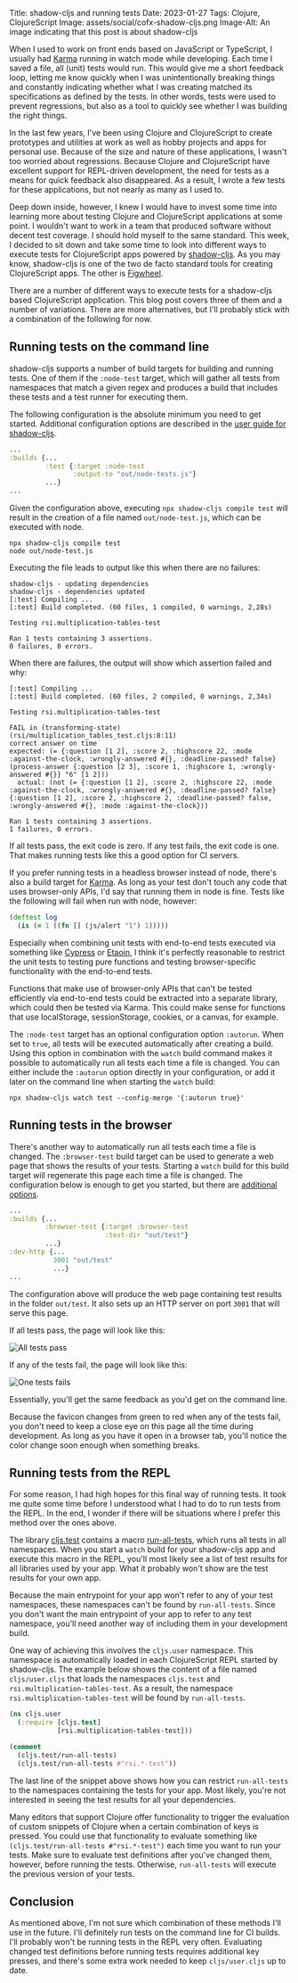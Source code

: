 Title: shadow-cljs and running tests
Date: 2023-01-27
Tags: Clojure, ClojureScript
Image: assets/social/cofx-shadow-cljs.png
Image-Alt: An image indicating that this post is about shadow-cljs

When I used to work on front ends based on JavaScript or TypeScript, I usually had [Karma](https://karma-runner.github.io/latest/index.html) running in watch mode while developing.
Each time I saved a file, all (unit) tests would run.
This would give me a short feedback loop, letting me know quickly when I was unintentionally breaking things and constantly indicating whether what I was creating matched its specifications as defined by the tests.
In other words, tests were used to prevent regressions, but also as a tool to quickly see whether I was building the right things.

In the last few years, I've been using Clojure and ClojureScript to create prototypes and utilities at work as well as hobby projects and apps for personal use.
Because of the size and nature of these applications, I wasn't too worried about regressions.
Because Clojure and ClojureScript have excellent support for REPL-driven development, the need for tests as a means for quick feedback also disappeared.
As a result, I wrote a few tests for these applications, but not nearly as many as I used to.

Deep down inside, however, I knew I would have to invest some time into learning more about testing Clojure and ClojureScript applications at some point.
I wouldn't want to work in a team that produced software without decent test coverage.
I should hold myself to the same standard.
This week, I decided to sit down and take some time to look into different ways to execute tests for ClojureScript apps powered by [shadow-cljs](https://github.com/thheller/shadow-cljs).
As you may know, shadow-cljs is one of the two de facto standard tools for creating ClojureScript apps.
The other is [Figwheel](https://figwheel.org/).

<!-- end-of-preview -->

There are a number of different ways to execute tests for a shadow-cljs based ClojureScript application.
This blog post covers three of them and a number of variations.
There are more alternatives, but I'll probably stick with a combination of the following for now.

## Running tests on the command line

shadow-cljs supports a number of build targets for building and running tests.
One of them if the `:node-test` target, which will gather all tests from namespaces that match a given regex and produces a build that includes these tests and a test runner for executing them.

The following configuration is the absolute minimum you need to get started.
Additional configuration options are described in the [user guide for shadow-cljs](https://shadow-cljs.github.io/docs/UsersGuide.html#target-node-test).

```clojure
...
:builds {...
         :test {:target :node-test
                :output-to "out/node-tests.js"}
         ...}
...
```

Given the configuration above, executing `npx shadow-cljs compile test` will result in the creation of a file named `out/node-test.js`, which can be executed with node.

```shell-session
npx shadow-cljs compile test
node out/node-test.js
```

Executing the file leads to output like this when there are no failures:

```shell-session
shadow-cljs - updating dependencies
shadow-cljs - dependencies updated
[:test] Compiling ...
[:test] Build completed. (60 files, 1 compiled, 0 warnings, 2,28s)

Testing rsi.multiplication-tables-test

Ran 1 tests containing 3 assertions.
0 failures, 0 errors.
```

When there are failures, the output will show which assertion failed and why:

```shell-session
[:test] Compiling ...
[:test] Build completed. (60 files, 2 compiled, 0 warnings, 2,34s)

Testing rsi.multiplication-tables-test

FAIL in (transforming-state) (rsi/multiplication_tables_test.cljs:8:11)
correct answer on time
expected: (= {:question [1 2], :score 2, :highscore 22, :mode :against-the-clock, :wrongly-answered #{}, :deadline-passed? false} (process-answer {:question [2 3], :score 1, :highscore 1, :wrongly-answered #{}} "6" [1 2]))
  actual: (not (= {:question [1 2], :score 2, :highscore 22, :mode :against-the-clock, :wrongly-answered #{}, :deadline-passed? false} {:question [1 2], :score 2, :highscore 2, :deadline-passed? false, :wrongly-answered #{}, :mode :against-the-clock}))

Ran 1 tests containing 3 assertions.
1 failures, 0 errors.
```

If all tests pass, the exit code is zero.
If any test fails, the exit code is one.
That makes running tests like this a good option for CI servers.

If you prefer running tests in a headless browser instead of node, there's also a build target for [Karma](https://shadow-cljs.github.io/docs/UsersGuide.html#target-karma).
As long as your test don't touch any code that uses browser-only APIs, I'd say that running them in node is fine.
Tests like the following will fail when run with node, however:

```clojure
(deftest log
  (is (= 1 ((fn [] (js/alert "1") 1)))))
```

Especially when combining unit tests with end-to-end tests executed via something like [Cypress](https://www.cypress.io/) or [Etaoin](https://github.com/clj-commons/etaoin),
I think it's perfectly reasonable to restrict the unit tests to testing pure functions and testing browser-specific functionality with the end-to-end tests.

Functions that make use of browser-only APIs that can't be tested efficiently via end-to-end tests could be extracted into a separate library, which could then be tested via Karma.
This could make sense for functions that use localStorage, sessionStorage, cookies, or a canvas, for example.

The `:node-test` target has an optional configuration option `:autorun`.
When set to `true`, all tests will be executed automatically after creating a build.
Using this option in combination with the `watch` build command makes it possible to automatically run all tests each time a file is changed.
You can either include the `:autorun` option directly in your configuration, or add it later on the command line when starting the `watch` build:

```shell-session
npx shadow-cljs watch test --config-merge '{:autorun true}'
```

## Running tests in the browser

There's another way to automatically run all tests each time a file is changed.
The `:browser-test` build target can be used to generate a web page that shows the results of your tests.
Starting a `watch` build for this build target will regenerate this page each time a file is changed.
The configuration below is enough to get you started, but there are [additional options](https://shadow-cljs.github.io/docs/UsersGuide.html#target-browser-test).

```clojure
...
:builds {...
         :browser-test {:target :browser-test
                        :test-dir "out/test"}
         ...}
:dev-http {...
           3001 "out/test"
           ...}
...
```

The configuration above will produce the web page containing test results in the folder `out/test`.
It also sets up an HTTP server on port `3001` that will serve this page.

If all tests pass, the page will look like this:

![All tests pass](assets/shadow-cljs-tests/success.png)

If any of the tests fail, the page will look like this:

![One tests fails](assets/shadow-cljs-tests/failure.png)

Essentially, you'll get the same feedback as you'd get on the command line.

Because the favicon changes from green to red when any of the tests fail,
you don't need to keep a close eye on this page all the time during development.
As long as you have it open in a browser tab, you'll notice the color change soon enough when something breaks.

## Running tests from the REPL

For some reason, I had high hopes for this final way of running tests.
It took me quite some time before I understood what I had to do to run tests from the REPL.
In the end, I wonder if there will be situations where I prefer this method over the ones above.

The library [cljs.test](https://clojurescript.org/tools/testing) contains a macro [run-all-tests](https://cljs.github.io/api/cljs.test/run-all-tests), which runs all tests in all namespaces.
When you start a `watch` build for your shadow-cljs app and execute this macro in the REPL, you'll most likely see a list of test results for all libraries used by your app.
What it probably won't show are the test results for your own app.

Because the main entrypoint for your app won't refer to any of your test namespaces, these namespaces can't be found by `run-all-tests`.
Since you don't want the main entrypoint of your app to refer to any test namespace, you'll need another way of including them in your development build.

One way of achieving this involves the `cljs.user` namespace.
This namespace is automatically loaded in each ClojureScript REPL started by shadow-cljs.
The example below shows the content of a file named `cljs/user.cljs` that loads the namespaces `cljs.test` and `rsi.multiplication-tables-test`.
As a result, the namespace `rsi.multiplication-tables-test` will be found by `run-all-tests`.

```clojure
(ns cljs.user
  (:require [cljs.test]
            [rsi.multiplication-tables-test]))

(comment
  (cljs.test/run-all-tests)
  (cljs.test/run-all-tests #"rsi.*-test"))
```

The last line of the snippet above shows how you can restrict `run-all-tests` to the namespaces containing the tests for your app.
Most likely, you're not interested in seeing the test results for all your dependencies.

Many editors that support Clojure offer functionality to trigger the evaluation of custom snippets of Clojure when a certain combination of keys is pressed.
You could use that functionality to evaluate something like `(cljs.test/run-all-tests #"rsi.*-test")` each time you want to run your tests.
Make sure to evaluate test definitions after you've changed them, however, before running the tests.
Otherwise, `run-all-tests` will execute the previous version of your tests.

## Conclusion

As mentioned above, I'm not sure which combination of these methods I'll use in the future.
I'll definitely run tests on the command line for CI builds.
I'll probably won't be running tests in the REPL very often.
Evaluating changed test definitions before running tests requires additional key presses, and there's some extra work needed to keep `cljs/user.cljs` up to date.
